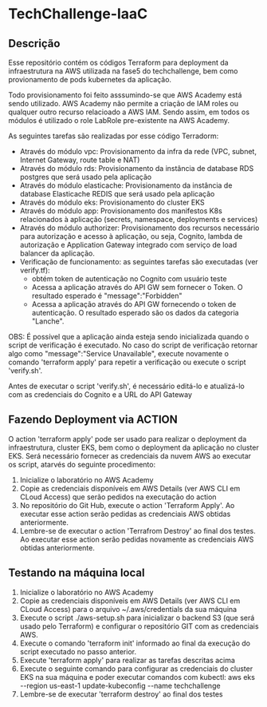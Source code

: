 # TechChallenge-IaaC

## Descrição

Esse repositório contém os códigos Terraform para deployment da infraestrutura na AWS utilizada na fase5 do techchallenge, bem como provionamento de pods kubernetes da aplicação.

Todo provisionamento foi feito asssumindo-se que AWS Academy está sendo utilizado.  AWS Academy não permite a criação de IAM roles ou qualquer outro recurso relacioado a AWS IAM. Sendo assim, em todos os módulos é utilizado o role LabRole pre-existente na AWS Academy.

As seguintes tarefas são realizadas por esse código Terradorm:

* Através do módulo vpc: Provisionamento da infra da rede (VPC, subnet, Internet Gateway, route table e NAT)
* Através do módulo rds: Provisionamento da instância de database RDS postgres que será usado pela aplicação
* Através do módulo elasticache: Provisionamento da instância de database Elasticache REDIS que será usado pela aplicação
* Através do módulo eks: Provisionamento do cluster EKS
* Através do módulo app: Provisionamento dos manifestos K8s relacionados à aplicação (secrets, namespace, deployments e services) 
* Através do módulo authorizer: Provisionamento dos recursos necessário para autorização e acesso à aplicação, ou seja, Cognito, lambda de autorização e Application Gateway integrado com serviço de load balancer da aplicação.
* Verificação de funcionamento: as seguintes tarefas são executadas (ver verify.tf):
   * obtém token de autenticação no Cognito com usuário teste 
   * Acessa a aplicação através do API GW sem fornecer o Token.  O resultado esperado é "message":"Forbidden"
   * Acessa a aplicação através do API GW fornecendo o token de autenticação.  O resultado esperado são os dados da categoria "Lanche".  

OBS: É possível que a aplicação ainda esteja sendo inicializada quando o script de verificação é executado.  No caso do script de verificação retornar algo como "message":"Service Unavailable", execute novamente o comando 'terraform apply' para repetir a verificação ou execute o script 'verify.sh'.

Antes de executar o script 'verify.sh', é necessário editá-lo e atualizá-lo com as credenciais do Cognito e a URL do API Gateway


## Fazendo Deployment via ACTION   

O action 'terraform apply' pode ser usado para realizar o deployment da infraestrutura, cluster EKS, bem como o deployment da aplicação no cluster EKS.  Será necessário fornecer as credenciais da nuvem AWS ao executar os script, atarvés do seguinte procedimento:


1. Inicialize o laboratório no AWS Academy
2. Copie as credenciais disponíveis em AWS Details (ver AWS CLI em CLoud Access) que serão pedidos na executação do action
3. No repositório do Git Hub, execute o action 'Terraform Apply'. Ao executar esse action serão pedidas as credenciais AWS obtidas anteriormente.
4. Lembre-se de executar o action 'Terrafrom Destroy' ao final dos testes.  Ao executar esse action serão pedidas novamente as credenciais AWS obtidas anteriormente.



## Testando na máquina local

1. Inicialize o laboratório no AWS Academy
2. Copie as credenciais disponíveis em AWS Details (ver AWS CLI em CLoud Access) para o arquivo ~/.aws/credentials da sua máquina
3. Execute o script ./aws-setup.sh para inicializar o backend S3 (que será usado pelo Terraform) e configurar o repositório GIT com as credenciais AWS.
4. Execute o comando 'terraform init' informado ao final da execução do script executado no passo anterior.
5. Execute 'terraform apply' para realizar as tarefas descritas acima
6. Execute o seguinte comando para configurar as credenciais do cluster EKS na sua máquina e poder executar comandos com kubectl:
      aws eks --region us-east-1 update-kubeconfig --name techchallenge
7. Lembre-se de executar 'terraform destroy' ao final dos testes





